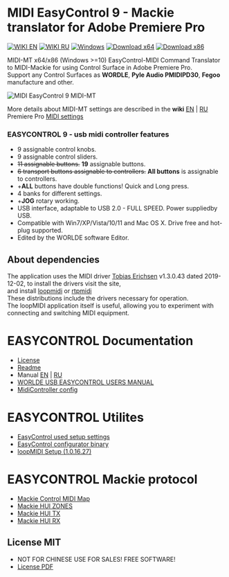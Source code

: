 # MIDI EasyControl 9 - Mackie translator for Adobe Premiere Pro

[![WIKI EN](https://img.shields.io/badge/wiki-EN-success)](https://github.com/ClaudiaCoord/MIDI-EasyControl-to-Mackie-translator-for-Premiere-Pro/wiki/EN)
[![WIKI RU](https://img.shields.io/badge/wiki-RU-success)](https://github.com/ClaudiaCoord/MIDI-EasyControl-to-Mackie-translator-for-Premiere-Pro/wiki/RU)
[![Windows](https://svgshare.com/i/ZhY.svg)](https://svgshare.com/i/ZhY.svg)
[![Download x64](https://img.shields.io/badge/Download-x64-brightgreen.svg?style=flat-square)](https://github.com/ClaudiaCoord/MIDI-EasyControl-to-Mackie-translator-for-Premiere-Pro/releases/download/1.0.2.1/MIDIMT_x64.msi)
[![Download x86](https://img.shields.io/badge/Download-x86-brightgreen.svg?style=flat-square)](https://github.com/ClaudiaCoord/MIDI-EasyControl-to-Mackie-translator-for-Premiere-Pro/releases/download/1.0.2.1/MIDIMT_x86.msi)  

MIDI-MT x64/x86 (Windows >=10) EasyControl-MIDI Command Translator to MIDI-Mackie for using Control Surface in Adobe Premiere Pro.  
Support any Control Surfaces as __WORDLE__, __Pyle Audio PMIDIPD30__, __Fegoo__ manufacture and other.  

![MIDI EasyControl 9 MIDI-MT](https://claudiacoord.github.io/MIDI-EasyControl-to-Mackie-translator-for-Premiere-Pro/Images/web-logo.png)  

More details about MIDI-MT settings are described in the __wiki__ [EN](https://github.com/ClaudiaCoord/MIDI-EasyControl-to-Mackie-translator-for-Premiere-Pro/wiki/EN) | [RU](https://github.com/ClaudiaCoord/MIDI-EasyControl-to-Mackie-translator-for-Premiere-Pro/wiki/RU)  
Premiere Pro [MIDI settings](https://github.com/ClaudiaCoord/MIDI-EasyControl-to-Mackie-translator-for-Premiere-Pro/wiki/EN-Settings-Premiere-Pro)  

### EASYCONTROL 9 - usb midi controller features

- 9 assignable control knobs.  
- 9 assignable control sliders.  
- ~~11 assignable buttons.~~ __19__ assignable buttons.
- ~~6 transport buttons assignable to controllers.~~ __All buttons__ is assignable to controllers.  
- +__ALL__ buttons have double functions! Quick and Long press.
- 4 banks for different settings.
- +__JOG__ rotary working.
- USB interface, adaptable to USB 2.0 - FULL SPEED. Power suppliedby USB.  
- Compatible with Win7/XP/Vista/10/11 and Mac OS X. Drive free and hot-plug supported.  
- Edited by the WORLDE software Editor.  

## About dependencies

The application uses the MIDI driver [Tobias Erichsen](https://www.tobias-erichsen.de) v1.3.0.43 dated 2019-12-02, to install the drivers visit the site,  
and install [loopmidi](https://www.tobias-erichsen.de/software/loopmidi.html) or [rtpmidi](https://www.tobias-erichsen.de/software/rtpmidi.html)  
These distributions include the drivers necessary for operation.  
The loopMIDI application itself is useful, allowing you to experiment with connecting and switching MIDI equipment.  

# EASYCONTROL Documentation

- [License](https://claudiacoord.github.io/MIDI-EasyControl-to-Mackie-translator-for-Premiere-Pro/LicenseRu.pdf)  
- [Readme](https://claudiacoord.github.io/MIDI-EasyControl-to-Mackie-translator-for-Premiere-Pro/ReadmeRu.pdf)  
- Manual [EN](https://claudiacoord.github.io/MIDI-EasyControl-to-Mackie-translator-for-Premiere-Pro/Manual-En.pdf) | [RU](https://claudiacoord.github.io/MIDI-EasyControl-to-Mackie-translator-for-Premiere-Pro/Manual-Ru.pdf)  
- [WORLDE USB EASYCONTROL USERS MANUAL](https://claudiacoord.github.io/MIDI-EasyControl-to-Mackie-translator-for-Premiere-Pro/WORLDE_USB_EASYCONTROL_USERS_MANUAL.pdf)  
- [MidiController config](Dist/MidiController.cnf)  

# EASYCONTROL Utilites

- [EasyControl used setup settings](https://claudiacoord.github.io/MIDI-EasyControl-to-Mackie-translator-for-Premiere-Pro/Dist/MIDIMT.Ctrl_data)  
- [EasyControl configurator binary](https://claudiacoord.github.io/MIDI-EasyControl-to-Mackie-translator-for-Premiere-Pro/Dist/EasyControl.zip)  
- [loopMIDI Setup (1.0.16.27)](https://claudiacoord.github.io/MIDI-EasyControl-to-Mackie-translator-for-Premiere-Pro/Dist/loopMIDISetup_1_0_16_27.zip)  

# EASYCONTROL Mackie protocol

- [Mackie Control MIDI Map](https://claudiacoord.github.io/MIDI-EasyControl-to-Mackie-translator-for-Premiere-Pro/Mackie/MackieControlMIDIMap.pdf)  
- [Mackie HUI ZONES](Mackie/HUIZONES.txt)  
- [Mackie HUI TX](Mackie/HUIREFTX.txt)  
- [Mackie HUI RX](Mackie/HUIREFRX.txt)  


## License MIT

- NOT FOR CHINESE USE FOR SALES! FREE SOFTWARE!  
- [License PDF](https://claudiacoord.github.io/MIDI-EasyControl-to-Mackie-translator-for-Premiere-Pro/docs/LicenseRu.pdf)  
